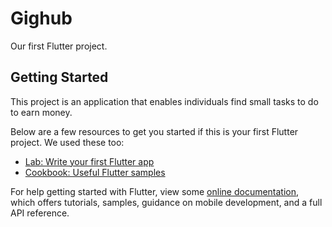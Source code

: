 # Gighub

Our first Flutter project.

## Getting Started

This project is an application that enables individuals find small tasks to do to earn money.

Below are a few resources to get you started if this is your first Flutter project. We used these too:

- [Lab: Write your first Flutter app](https://flutter.dev/docs/get-started/codelab)
- [Cookbook: Useful Flutter samples](https://flutter.dev/docs/cookbook)

For help getting started with Flutter, view some 
[online documentation](https://flutter.dev/docs), which offers tutorials,
samples, guidance on mobile development, and a full API reference.
